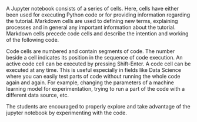 A Jupyter notebook consists of a series of cells. Here, cells have either been used for executing Python code or for providing information regarding the tutorial. Markdown cells are used to defining new terms, explaining processes and in general any important information about the tutorial. Markdown cells precede code cells and describe the intention and working of the following code.

Code cells are numbered and contain segments of code. The number beside a cell indicates its position in the sequence of code execution. An active code cell can be executed by pressing Shift-Enter. A code cell can be executed at any time. This is useful especially in fields like Data Science where you can easily test parts of code without running the whole code again and again. For example, changing the parameters of a machine learning model for experimentation, trying to run a part of the code with a different data source, etc.

The students are encouraged to properly explore and take advantage of the jupyter notebook by experimenting with the code.